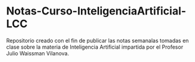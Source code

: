 # Notas-Curso-InteligenciaArtificial-LCC
Repositorio creado con el fin de publicar las notas semanalas tomadas en clase sobre la materia de Inteligencia Artificial impartida por el Profesor Julio Waissman Vilanova.
